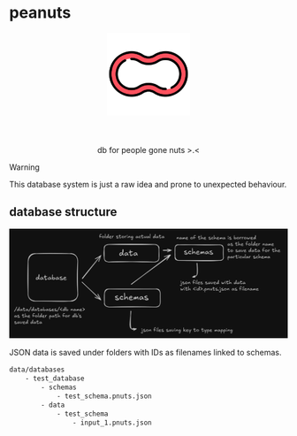 # peanuts

<p align="center">
<img src="https://raw.githubusercontent.com/externref/peanuts/main/assets/peanut.png" height=150 width=150><br><br>
<br><br>
db for people gone nuts >.<
</p>

> [!WARNING]  
> This database system is just a raw idea and prone to unexpected behaviour. 

## database structure

![](./assets/structure.png)

JSON data is saved under folders with IDs as filenames linked to schemas.

```
data/databases
    - test_database
        - schemas
            - test_schema.pnuts.json
        - data
            - test_schema
                - input_1.pnuts.json
```